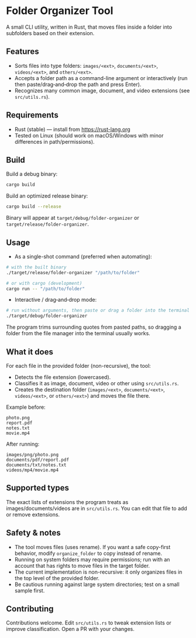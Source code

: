 # Folder Organizer Tool

A small CLI utility, written in Rust, that moves files inside a folder into subfolders based on their extension.

## Features

- Sorts files into type folders: `images/<ext>`, `documents/<ext>`, `videos/<ext>`, and `others/<ext>`.
- Accepts a folder path as a command-line argument or interactively (run then paste/drag‑and‑drop the path and press Enter).
- Recognizes many common image, document, and video extensions (see `src/utils.rs`).

## Requirements

- Rust (stable) — install from https://rust-lang.org
- Tested on Linux (should work on macOS/Windows with minor differences in path/permissions).

## Build

Build a debug binary:

```bash
cargo build
```

Build an optimized release binary:

```bash
cargo build --release
```

Binary will appear at `target/debug/folder-organizer` or `target/release/folder-organizer`.

## Usage

- As a single-shot command (preferred when automating):

```bash
# with the built binary
./target/release/folder-organizer "/path/to/folder"

# or with cargo (development)
cargo run -- "/path/to/folder"
```

- Interactive / drag‑and‑drop mode:

```bash
# run without arguments, then paste or drag a folder into the terminal and press Enter
./target/debug/folder-organizer
```

The program trims surrounding quotes from pasted paths, so dragging a folder from the file manager into the terminal usually works.

## What it does

For each file in the provided folder (non-recursive), the tool:

- Detects the file extension (lowercased).
- Classifies it as image, document, video or other using `src/utils.rs`.
- Creates the destination folder (`images/<ext>`, `documents/<ext>`, `videos/<ext>`, or `others/<ext>`) and moves the file there.

Example before:

```
photo.png
report.pdf
notes.txt
movie.mp4
```

After running:

```
images/png/photo.png
documents/pdf/report.pdf
documents/txt/notes.txt
videos/mp4/movie.mp4
```

## Supported types

The exact lists of extensions the program treats as images/documents/videos are in `src/utils.rs`. You can edit that file to add or remove extensions.

## Safety & notes

- The tool moves files (uses rename). If you want a safe copy-first behavior, modify `organize_folder` to copy instead of rename.
- Running on system folders may require permissions; run with an account that has rights to move files in the target folder.
- The current implementation is non-recursive: it only organizes files in the top level of the provided folder.
- Be cautious running against large system directories; test on a small sample first.

## Contributing

Contributions welcome. Edit `src/utils.rs` to tweak extension lists or improve classification. Open a PR with your changes.
